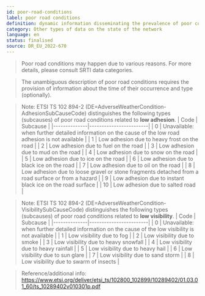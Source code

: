 ```yaml
---
id: poor-road-conditions
label: poor road conditions
definition: dynamic information disseminating the prevalence of poor conditions on a specific segment/section of a road link (or on the entire road link).
category: Other types of data on the state of the network
language: en
status: finalised
source: DR_EU_2022-670
---
```


>Poor road conditions may happen due to various reasons. For more details, please consult SRTI data categories.

>The unambiguous description of poor road conditions requires the provision of information about the time of their occurrence and type (optionally).

> Note: ETSI TS 102 894-2 (DE=AdverseWeatherCondition-AdhesionSubCauseCode) distinguishes the following types (subcauses) of poor road conditions related to **low adhesion**.
> | Code | Subcause                       |
>|--------------|------------------------|
>| 0          | Unavailable: when further detailed information on the cause of the low road adhesion is not available  |
>| 1          | Low adhesion due to heavy frost on the road  |
>| 2          | Low adhesion due to fuel on the road  |
>| 3          | Low adhesion due to mud on the road  |
>| 4          | Low adhesion due to snow on the road  |
>| 5          | Low adhesion due to ice on the road  |
>| 6          | Low adhesion due to black ice on the road  |
>| 7          | Low adhesion due to oil on the road  |
>| 8          | Low adhesion due to loose gravel or stone fragments detached from a road surface or from a hazard  |
>| 9          | Low adhesion due to instant black ice on the road surface  |
>| 10          | Low adhesion due to salted road  |

> Note: ETSI TS 102 894-2 (DE=AdverseWeatherCondition-VisibilitySubCauseCode) distinguishes the following types (subcauses) of poor road conditions related to **low visibility**.
> | Code | Subcause                       |
>|--------------|------------------------|
>| 0          | Unavailable: when further detailed information on the cause of the low visibility is not available  |
>| 1          | Low visibility due to fog  |
>| 2          | Low visibility due to smoke  |
>| 3          | Low visibility due to heavy snowfall  |
>| 4          | Low visibility due to heavy rainfall  |
>| 5          | Low visibility due to heavy hail  |
>| 6          | Low visibility due to sun glare  |
>| 7          | Low visibility due to sand storm  |
>| 8          | Low visibility due to swarm of insects  |

>Reference/additional info: https://www.etsi.org/deliver/etsi_ts/102800_102899/10289402/01.03.01_60/ts_10289402v010301p.pdf

